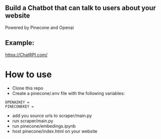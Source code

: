 ## Build a Chatbot that can talk to users about your website
Powered by Pinecone and Openai

## Example:
https://ChatRPI.com/

# How to use
- Clone this repo
- Create a pinecone/.env file with the following variables:
```
OPENAIKEY = 
PINECONEKEY =
```
- add you source urls to scraper/main.py
- run scraper/main.py
- run pinecone/embedings.ipynb
- host pinecone/index.html on your website

